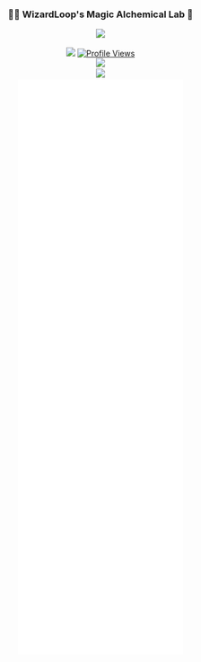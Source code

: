 ### <p align="center"> <b> 🧙‍♂️ WizardLoop's Magic Alchemical Lab 🧪 </b> </p>
    
<p align="center">
  <a href="https://github.com/WizardLoop">
    <img src="https://readme-typing-svg.demolab.com/?lines=Hello,+I'm+Wizard+Loop&font=Fira%20Code&center=true&width=440&height=45&color=3F79F7&vCenter=true&pause=1000&size=22" /></a>
</p>

<div align="center">
  <a href="https://t.me/WizardLoop"><img width="150px" src="https://img.shields.io/badge/contact-me-blue?logo=telegram"/></a>
 <a href="https://github.com/WizardLoop"><img src="https://komarev.com/ghpvc/?username=WizardLoop&style=for-the-badge&color=3F83F8" alt="Profile Views"/></a>
</div>

<div align="center">
<a href="https://github.com/WizardLoop"><img height="180em" src="https://github-readme-stats.vercel.app/api?username=WizardLoop&show_icons=true&theme=tokyonight&hide_border=true"/></a>
</div>

<div align="center">
<a href="https://github.com/WizardLoop"><img height="130em" src="https://github-readme-stats.vercel.app/api/top-langs/?username=WizardLoop&size_weight=0.5&count_weight=0.5&layout=compact&theme=tokyonight&hide_border=true"/></a>
</div>


<div align="center">
  <a href="https://github.com/WizardLoop">
    <img src="https://github.com/wizardloop/wizardloop/blob/main/github-metrics.svg" /></a>
</div>
